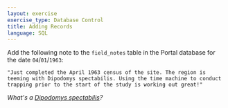 ```yaml
---
layout: exercise
exercise_type: Database Control
title: Adding Records
language: SQL
---
```


Add the following note to the `field_notes` table in the Portal database
for the date `04`/`01`/`1963`:

`"Just completed the April 1963 census of the site. The region is teeming
with Dipodomys spectabilis. Using the time machine to conduct trapping
prior to the start of the study is working out great!"`

*What's a [Dipodomys spectabilis](https://en.wikipedia.org/wiki/Banner-tailed_kangaroo_rat)?* 
